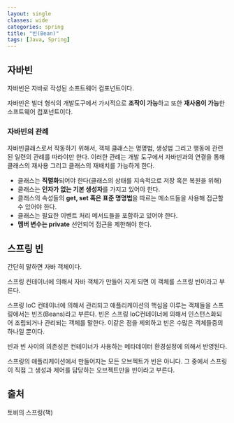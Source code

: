 ```yaml
---
layout: single
classes: wide
categories: spring
title: "빈(Bean)"
tags: [Java, Spring]
---
```


## 자바빈

자바빈은 자바로 작성된 소프트웨어 컴포넌트이다.

자바빈은 빌더 형식의 개발도구에서 가시적으로 **조작이 가능**하고 또한 **재사용이 가능**한 소프트웨어 컴포넌트이다.

### 자바빈의 관례

자바빈클래스로서 작동하기 위해서, 객체 클래스는 명명법, 생성법 그리고 행동에 관련된 일련의 관례를 따라야만 한다. 이러한 관례는 개발 도구에서 자바빈과의 연결을 통해 클래스의 재사용 그리고 클래스의 재배치를 가능하게 한다.

- 클래스는 **직렬화**되어야 한다(클래스의 상태를 지속적으로 저장 혹은 복원을 위해)
- 클래스는 **인자가 없는 기본 생성자**를 가지고 있어야 한다.
- 클래스의 속성들의 **get, set 혹은 표준 명명법**을 따르는 메소드들을 사용해 접근할 수 있어야 한다.
- 클래스는 필요한 이벤트 처리 메서드들을 포함하고 있어야 한다.
- **멤버 변수는 private** 선언되어 접근을 제한해야 한다.

## 스프링 빈

간단히 말하면 자바 객체이다.

스프링 컨테이너에 의해서 자바 객체가 만들어 지게 되면 이 객체를 스프링 빈이라고 부른다.

스프링 IoC 컨테이너에 의해서 관리되고 애플리케이션의 핵심을 이루는 객체들을 스프링에서는 빈즈(Beans)라고 부른다. 빈은 스프링 IoC컨테이너에 의해서 인스턴스화되어 조립되거나 관리되는 객체를 말한다. 이같은 점을 제외하고 빈은 수많은 객체들중의 하나일 뿐이다.

빈과 빈 사이의 의존성은 컨테이너가 사용하는 메타데이터 환경설정에 의해서 반영된다.

스프링의 애플리케이션에서 만들어지는 모든 오브젝트가 빈은 아니다. 그 중에서 스프링이 직접 그 생성과 제어를 담당하는 오브젝트만을 빈이라고 부른다.

## 출처

토비의 스프링(책)

